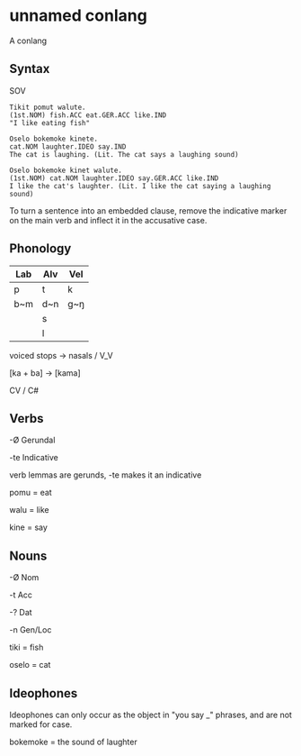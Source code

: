 # unnamed conlang

A conlang

## Syntax

SOV

```
Tikit pomut walute.
(1st.NOM) fish.ACC eat.GER.ACC like.IND
"I like eating fish"
```

```
Oselo bokemoke kinete.
cat.NOM laughter.IDEO say.IND
The cat is laughing. (Lit. The cat says a laughing sound)

Oselo bokemoke kinet walute.
(1st.NOM) cat.NOM laughter.IDEO say.GER.ACC like.IND
I like the cat's laughter. (Lit. I like the cat saying a laughing sound)
```

To turn a sentence into an embedded clause, remove the indicative marker on the main verb and inflect it in the accusative case.

## Phonology

| Lab | Alv | Vel |
|---|---|---|
| p | t | k |
| b\~m | d\~n | g\~ŋ |
|| s ||
|| l ||

voiced stops -> nasals / V_V

\[ka + ba] -> \[kama]

CV / C#

## Verbs

-Ø Gerundal

-te Indicative

verb lemmas are gerunds, -te makes it an indicative

pomu = eat

walu = like

kine = say

## Nouns

-Ø Nom

-t Acc

-? Dat

-n Gen/Loc

tiki = fish

oselo = cat

## Ideophones

Ideophones can only occur as the object in "you say _" phrases, and are not marked for case.

bokemoke = the sound of laughter
